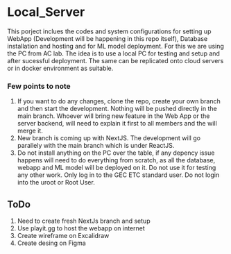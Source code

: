 # Local_Server

This porject inclues the codes and system configurations for setting up WebApp (Development will be happening in this repo itself), Database installation and hosting and for ML model deployment. For this we are using the PC from AC lab. The idea is to use a local PC for testing and setup and after sucessful deployment. The same can be replicated onto cloud servers or in docker environment as suitable.


### Few points to note
1. If you want to do any changes, clone the repo, create your own branch and then start the development. Nothing will be pushed directly in the main branch. Whoever will bring new feature in the Web App or the server backend, will need to explain it first to all members and the will merge it.
2. New branch is coming up with NextJS. The development will go parallely with the main branch which is under ReactJS.
3. Do not install anything on the PC over the table, if any depency issue happens will need to do everything from scratch, as all the database, webapp and ML model will be deployed on it. Do not use it for testing any other work. Only log in to the GEC ETC standard user. Do not login into the uroot or Root User.



## ToDo
1. Need to create fresh NextJs branch and setup
2. Use playit.gg to host the webapp on internet
3. Create wireframe on Excalidraw
4. Create desing on Figma

